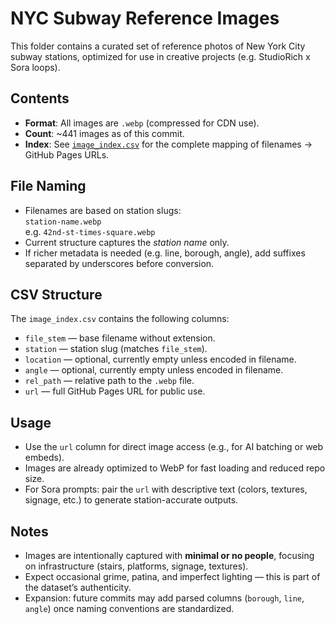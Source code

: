 # NYC Subway Reference Images

This folder contains a curated set of reference photos of New York City subway stations, optimized for use in creative projects (e.g. StudioRich x Sora loops).

## Contents
- **Format**: All images are `.webp` (compressed for CDN use).
- **Count**: ~441 images as of this commit.
- **Index**: See [`image_index.csv`](./image_index.csv) for the complete mapping of filenames → GitHub Pages URLs.

## File Naming
- Filenames are based on station slugs:  
  `station-name.webp`  
  e.g. `42nd-st-times-square.webp`
- Current structure captures the *station name* only.  
- If richer metadata is needed (e.g. line, borough, angle), add suffixes separated by underscores before conversion.

## CSV Structure
The `image_index.csv` contains the following columns:
- `file_stem` — base filename without extension.
- `station` — station slug (matches `file_stem`).
- `location` — optional, currently empty unless encoded in filename.
- `angle` — optional, currently empty unless encoded in filename.
- `rel_path` — relative path to the `.webp` file.
- `url` — full GitHub Pages URL for public use.

## Usage
- Use the `url` column for direct image access (e.g., for AI batching or web embeds).
- Images are already optimized to WebP for fast loading and reduced repo size.
- For Sora prompts: pair the `url` with descriptive text (colors, textures, signage, etc.) to generate station-accurate outputs.

## Notes
- Images are intentionally captured with **minimal or no people**, focusing on infrastructure (stairs, platforms, signage, textures).
- Expect occasional grime, patina, and imperfect lighting — this is part of the dataset’s authenticity.
- Expansion: future commits may add parsed columns (`borough`, `line`, `angle`) once naming conventions are standardized.
